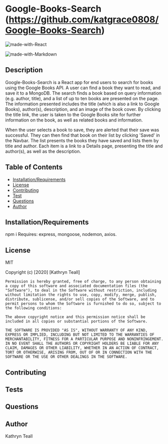 # Google-Books-Search (https://github.com/katgrace0808/Google-Books-Search)

![made-with-React](https://img.shields.io/badge/Made%20with-React-blue)

![made-with-Markdown](https://img.shields.io/badge/made%20with-Markdown-green)


## Description
  Google-Books-Search is a React app for end users to search for books using the Google Books API. A user can find a book they want to read, and save it to a MongoDB. The search finds a book based on query information (e.g. author, title), and a list of up to ten books are presented on the page.  The information presented includes the title (which is also a link to Google Books), author(s), description, and an image of the book cover. By clicking the title link, the user is taken to the Google Books site for further information on the book, as well as related books and information. 

  When the user selects a book to save, they are alerted that their save was successful.  They can then find that book on their list by clicking 'Saved' in the Navbar.  The list presents the books they have saved and lists them by title and author. Each item is a link to a Details page, presenting the title and author(s), as well as the description.
    
## Table of Contents
  * [Installation/Requirements](#installation)
  * [License](#license)
  * [Contributing](#contributing)
  * [Test](#tests)
  * [Questions](#questions)
  * [Author](#author)

## Installation/Requirements
  npm i
  Requires: express, mongoose, nodemon, axios.

## License
  MIT

  Copyright (c) [2020] [Kathryn Teall]

    Permission is hereby granted, free of charge, to any person obtaining a copy of this software and associated documentation files (the "Software"), to deal in the Software without restriction, including without limitation the rights to use, copy, modify, merge, publish, distribute, sublicense, and/or sell copies of the Software, and to permit persons to whom the Software is furnished to do so, subject to the following conditions:

    The above copyright notice and this permission notice shall be included in all copies or substantial portions of the Software.

    THE SOFTWARE IS PROVIDED "AS IS", WITHOUT WARRANTY OF ANY KIND, EXPRESS OR IMPLIED, INCLUDING BUT NOT LIMITED TO THE WARRANTIES OF MERCHANTABILITY, FITNESS FOR A PARTICULAR PURPOSE AND NONINFRINGEMENT. IN NO EVENT SHALL THE AUTHORS OR COPYRIGHT HOLDERS BE LIABLE FOR ANY CLAIM, DAMAGES OR OTHER LIABILITY, WHETHER IN AN ACTION OF CONTRACT, TORT OR OTHERWISE, ARISING FROM, OUT OF OR IN CONNECTION WITH THE SOFTWARE OR THE USE OR OTHER DEALINGS IN THE SOFTWARE.


## Contributing
  

## Tests
  

## Questions

    
## Author
  Kathryn Teall
